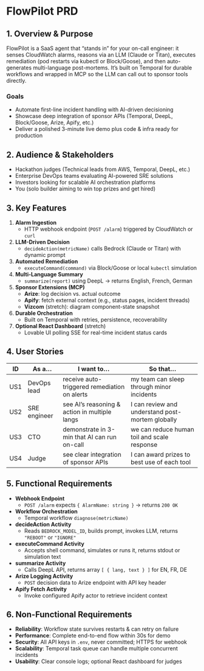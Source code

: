 # FlowPilot PRD

## 1. Overview & Purpose
FlowPilot is a SaaS agent that “stands in” for your on-call engineer: it senses CloudWatch alarms, reasons via an LLM (Claude or Titan), executes remediation (pod restarts via kubectl or Block/Goose), and then auto-generates multi-language post-mortems. It’s built on Temporal for durable workflows and wrapped in MCP so the LLM can call out to sponsor tools directly.

### Goals
- Automate first-line incident handling with AI-driven decisioning  
- Showcase deep integration of sponsor APIs (Temporal, DeepL, Block/Goose, Arize, Apify, etc.)  
- Deliver a polished 3-minute live demo plus code & infra ready for production  

## 2. Audience & Stakeholders
- Hackathon judges (Technical leads from AWS, Temporal, DeepL, etc.)  
- Enterprise DevOps teams evaluating AI-powered SRE solutions  
- Investors looking for scalable AI orchestration platforms  
- You (solo builder aiming to win top prizes and get hired)  

## 3. Key Features
1. **Alarm Ingestion**  
   - HTTP webhook endpoint (`POST /alarm`) triggered by CloudWatch or `curl`  
2. **LLM-Driven Decision**  
   - `decideAction(metricName)` calls Bedrock (Claude or Titan) with dynamic prompt  
3. **Automated Remediation**  
   - `executeCommand(command)` via Block/Goose or local `kubectl` simulation  
4. **Multi-Language Summary**  
   - `summarize(report)` using DeepL → returns English, French, German  
5. **Sponsor Extensions (MCP)**  
   - **Arize**: log decision vs. actual outcome  
   - **Apify**: fetch external context (e.g., status pages, incident threads)  
   - **Vizcom** (stretch): diagram component-state snapshot  
6. **Durable Orchestration**  
   - Built on Temporal with retries, persistence, recoverability  
7. **Optional React Dashboard** (stretch)  
   - Lovable UI polling SSE for real-time incident status cards  

## 4. User Stories
| ID  | As a…         | I want to…                                     | So that…                                         |
|-----|---------------|------------------------------------------------|--------------------------------------------------|
| US1 | DevOps lead   | receive auto-triggered remediation on alerts   | my team can sleep through minor incidents        |
| US2 | SRE engineer  | see AI’s reasoning & action in multiple langs | I can review and understand post-mortem globally |
| US3 | CTO           | demonstrate in 3-min that AI can run on-call   | we can reduce human toil and scale response      |
| US4 | Judge         | see clear integration of sponsor APIs          | I can award prizes to best use of each tool      |

## 5. Functional Requirements
- **Webhook Endpoint**  
  - `POST /alarm` expects `{ AlarmName: string }` → returns `200 OK`  
- **Workflow Orchestration**  
  - Temporal workflow `diagnose(metricName)`  
- **decideAction Activity**  
  - Reads `BEDROCK_MODEL_ID`, builds prompt, invokes LLM, returns `"REBOOT"` or `"IGNORE"`  
- **executeCommand Activity**  
  - Accepts shell command, simulates or runs it, returns stdout or simulation text  
- **summarize Activity**  
  - Calls DeepL API, returns array `[ { lang, text } ]` for EN, FR, DE  
- **Arize Logging Activity**  
  - `POST` decision data to Arize endpoint with API key header  
- **Apify Fetch Activity**  
  - Invoke configured Apify actor to retrieve incident context  

## 6. Non-Functional Requirements
- **Reliability**: Workflow state survives restarts & can retry on failure  
- **Performance**: Complete end-to-end flow within 30s for demo  
- **Security**: All API keys in `.env`, never committed; HTTPS for webhook  
- **Scalability**: Temporal task queue can handle multiple concurrent incidents  
- **Usability**: Clear console logs; optional React dashboard for judges  
